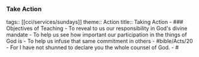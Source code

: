 ### Take Action 
tags:: [[cci/services/sundays]] 
theme:: Action
title:: Taking Action
	- ### Objectives of Teaching
		- To reveal to us our responsibility in God's divine mandate
		- To help us see how important our participation in the things of God is
		- To help us infuse that same commitment in others
	- #bible/Acts/20
		- For I have not shunned to declare you the whole counsel of God.
	-
	  #